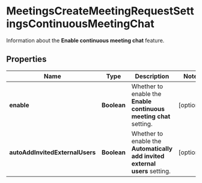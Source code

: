 

# MeetingsCreateMeetingRequestSettingsContinuousMeetingChat

Information about the **Enable continuous meeting chat** feature.

## Properties

| Name | Type | Description | Notes |
|------------ | ------------- | ------------- | -------------|
|**enable** | **Boolean** | Whether to enable the **Enable continuous meeting chat** setting. |  [optional] |
|**autoAddInvitedExternalUsers** | **Boolean** | Whether to enable the **Automatically add invited external users** setting. |  [optional] |



